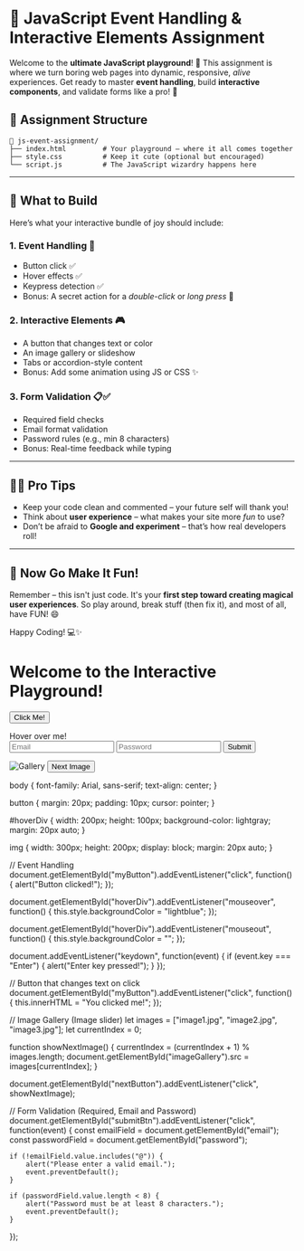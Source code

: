 # 🎯 JavaScript Event Handling & Interactive Elements Assignment

Welcome to the **ultimate JavaScript playground**! 🎉 This assignment is where we turn boring web pages into dynamic, responsive, *alive* experiences. Get ready to master **event handling**, build **interactive components**, and validate forms like a pro! 💪

## 📁 Assignment Structure

```
📂 js-event-assignment/
├── index.html         # Your playground – where it all comes together
├── style.css          # Keep it cute (optional but encouraged)
└── script.js          # The JavaScript wizardry happens here
```

---

## 🧪 What to Build

Here’s what your interactive bundle of joy should include:

### 1. Event Handling 🎈  
- Button click ✅  
- Hover effects ✅  
- Keypress detection ✅  
- Bonus: A secret action for a *double-click* or *long press* 🤫

### 2. Interactive Elements 🎮  
- A button that changes text or color  
- An image gallery or slideshow  
- Tabs or accordion-style content  
- Bonus: Add some animation using JS or CSS ✨

### 3. Form Validation 📋✅  
- Required field checks  
- Email format validation  
- Password rules (e.g., min 8 characters)  
- Bonus: Real-time feedback while typing

---

## 🧙‍♂️ Pro Tips

- Keep your code clean and commented – your future self will thank you!
- Think about **user experience** – what makes your site more *fun* to use?
- Don’t be afraid to **Google and experiment** – that’s how real developers roll!

---

## 🎉 Now Go Make It Fun!

Remember – this isn't just code. It's your **first step toward creating magical user experiences**. So play around, break stuff (then fix it), and most of all, have FUN! 😄

Happy Coding! 💻✨  

<!DOCTYPE html>
<html lang="en">
<head>
  <meta charset="UTF-8">
  <meta name="viewport" content="width=device-width, initial-scale=1.0">
  <title>Interactive Playground</title>
  <link rel="stylesheet" href="style.css">
</head>
<body>
  <h1>Welcome to the Interactive Playground!</h1>

  <!-- Button for clicking -->
  <button id="myButton">Click Me!</button>

  <!-- Hover effect -->
  <div id="hoverDiv">Hover over me!</div>

  <!-- Form for validation -->
  <form id="myForm">
    <input type="email" id="email" placeholder="Email" required>
    <input type="password" id="password" placeholder="Password" required>
    <button type="button" id="submitBtn">Submit</button>
  </form>

  <!-- Image gallery and navigation -->
  <img id="imageGallery" src="image1.jpg" alt="Gallery">
  <button id="nextButton">Next Image</button>

  <script src="script.js"></script>
</body>
</html>

body {
  font-family: Arial, sans-serif;
  text-align: center;
}

button {
  margin: 20px;
  padding: 10px;
  cursor: pointer;
}

#hoverDiv {
  width: 200px;
  height: 100px;
  background-color: lightgray;
  margin: 20px auto;
}

img {
  width: 300px;
  height: 200px;
  display: block;
  margin: 20px auto;
}

// Event Handling
document.getElementById("myButton").addEventListener("click", function() {
    alert("Button clicked!");
});

document.getElementById("hoverDiv").addEventListener("mouseover", function() {
    this.style.backgroundColor = "lightblue";
});

document.getElementById("hoverDiv").addEventListener("mouseout", function() {
    this.style.backgroundColor = "";
});

document.addEventListener("keydown", function(event) {
    if (event.key === "Enter") {
        alert("Enter key pressed!");
    }
});

// Button that changes text on click
document.getElementById("myButton").addEventListener("click", function() {
    this.innerHTML = "You clicked me!";
});

// Image Gallery (Image slider)
let images = ["image1.jpg", "image2.jpg", "image3.jpg"];
let currentIndex = 0;

function showNextImage() {
    currentIndex = (currentIndex + 1) % images.length;
    document.getElementById("imageGallery").src = images[currentIndex];
}

document.getElementById("nextButton").addEventListener("click", showNextImage);

// Form Validation (Required, Email and Password)
document.getElementById("submitBtn").addEventListener("click", function(event) {
    const emailField = document.getElementById("email");
    const passwordField = document.getElementById("password");

    if (!emailField.value.includes("@")) {
        alert("Please enter a valid email.");
        event.preventDefault();
    }

    if (passwordField.value.length < 8) {
        alert("Password must be at least 8 characters.");
        event.preventDefault();
    }
});

